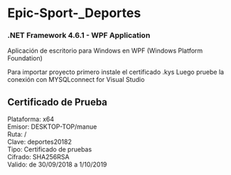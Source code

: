 ﻿# Epic-Sport-_Deportes

### .NET Framework 4.6.1 - WPF Application

Aplicación de escritorio para Windows en WPF (Windows Platform Foundation)


Para importar proyecto primero instale el certificado .kys
Luego pruebe la conexión con MYSQLconnect for Visual Studio


## Certificado de Prueba

Plataforma: x64  
Emisor: DESKTOP-TOP/manue  
Ruta: /  
Clave: deportes20182  
Tipo: Certificado de pruebas  
Cifrado: SHA256RSA  
Valido: de 30/09/2018 a 1/10/2019  
